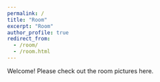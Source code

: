 ```yaml
---
permalink: /
title: "Room"
excerpt: "Room"
author_profile: true
redirect_from: 
  - /room/
  - /room.html
---
```

Welcome! Please check out the room pictures here.
